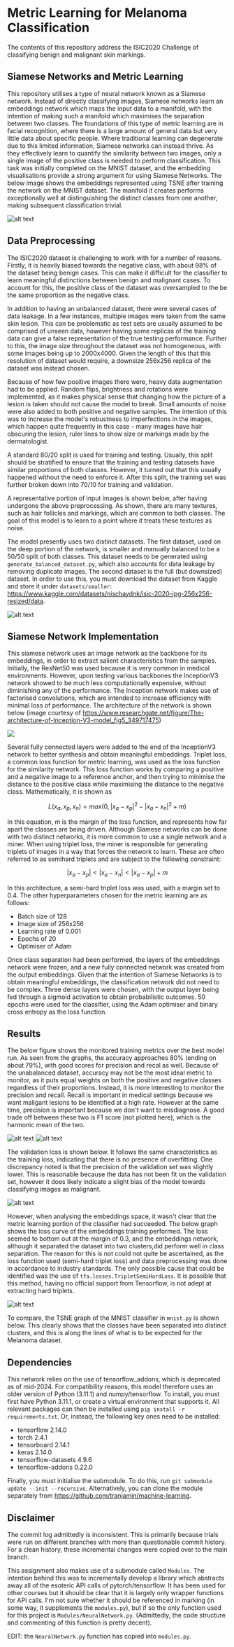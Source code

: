 # Metric Learning for Melanoma Classification

The contents of this repository address the ISIC2020 Challenge of classifying benign and malignant skin markings. 

## Siamese Networks and Metric Learning

This repository utilises a type of neural network known as a Siamese network. Instead of directly classifying images, Siamese networks learn an embeddings network which maps the input data to a manifold, with the intention of making such a manifold which maximises the separation between two classes. The foundations of this type of metric learning are in facial recognition, where there is a large amount of general data but very little data about specific people. Where traditional learning can degenerate due to this limited information, Siamese networks can instead thrive. As they effectively learn to quantify the similarity between two images, only a single image of the positive class is needed to perform classification.
This task was initially completed on the MNIST dataset, and the embedding visualisations provide a strong argument for using Siamese Networks. The below image shows the embeddings represented using TSNE after training the network on the MNIST dataset. The manifold it creates performs exceptionally well at distinguishing the distinct classes from one another, making subsequent classification trivial.

![alt text](assets/mnist_tsne.png)


## Data Preprocessing

The ISIC2020 dataset is challenging to work with for a number of reasons. Firstly, it is heavily biased towards the negative class, with about 98% of the dataset being benign cases. This can make it difficult for the classifier to learn meaningful distinctions between benign and malignant cases. To account for this, the positive class of the dataset was oversampled to the be the same proportion as the negative class.

In addition to having an unbalanced dataset, there were several cases of data leakage. In a few instances, multiple images were taken from the same skin lesion. This can be problematic as test sets are usually assumed to be comprised of unseen data, however having some replicas of the training data can give a false representation of the true testing performance. Further to this, the image size throughout the dataset was not homogeneous, with some images being up to 2000x4000. Given the length of this that this resolution of dataset would require, a downsize 256x256 replica of the dataset was instead chosen.

Because of how few positive images there were, heavy data augmentation had to be applied. Random flips, brightness and rotations were implemented, as it makes physical sense that changing how the picture of a lesion is taken should not cause the model to break. Small amounts of noise were also added to both positive and negative samples. The intention of this was to increase the model's robustness to imperfections in the images, which happen quite frequently in this case - many images have hair obscuring the lesion, ruler lines to show size or markings made by the dermatologist.

A standard 80/20 split is used for training and testing. Usually, this split should be stratified to ensure that the training and testing datasets have similar proportions of both classes. However, it turned out that this usually happened without the need to enforce it. After this split, the training set was further broken down into 70/10 for training and validation.

A representative portion of input images is shown below, after having undergone the above preprocessing. As shown, there are many textures, such as hair follicles and markings, which are common to both classes. The goal of this model is to learn to a point where it treats these textures as noise. 

The model presently uses two distinct datasets. The first dataset, used on the deep portion of the network, is smaller and manually balanced to be a 50/50 split of both classes. This dataset needs to be generated using `generate_balanced_dataset.py`, which also accounts for data leakage by removing duplicate images. The second dataset is the full (but downsized) dataset. In order to use this, you must download the dataset from Kaggle and store it under `datasets/smaller`: https://www.kaggle.com/datasets/nischaydnk/isic-2020-jpg-256x256-resized/data.
 
![alt text](assets/preprocessed_images.png)

## Siamese Network Implementation
This siamese network uses an image network as the backbone for its embeddings, in order to extract salient characteristics from the samples. Initially, the ResNet50 was used because it is very common in medical environments. However, upon testing various backbones the InceptionV3 network showed to be much less computationally expensive, without diminishing any of the performance. The Inception network makes use of factorised convolutions, which are intended to increase efficiency with minimal loss of performance. The architecture of the network is shown below (image courtesy of https://www.researchgate.net/figure/The-architecture-of-Inception-V3-model_fig5_349717475)

![](assets/InceptionNet.png)

Several fully connected layers were added to the end of the InceptionV3 network to better synthesis and obtain meaningful embeddings. Triplet loss, a common loss function for metric learning, was used as the loss function for the similarity network. This loss function works by comparing a positive and a negative image to a reference anchor, and then trying to minimise the distance to the positive class while maximising the distance to the negative class. Mathematically, it is shown as

$$L(x_a,x_p,x_n )=max⁡(0,|x_a-x_p |^2-|x_a-x_n |^2+m)$$

In this equation, m is the margin of the loss function, and represents how far apart the classes are being driven.
Although Siamese networks can be done with two distinct networks, it is more common to use a single network and a miner. When using triplet loss, the miner is responsible for generating triplets of images in a way that forces the network to learn. These are often referred to as semihard triplets and are subject to the following constraint:

$$|x_a-x_p |<|x_a-x_n |<|x_a-x_p |+m$$

In this architecture, a semi-hard triplet loss was used, with a margin set to 0.4.
The other hyperparameters chosen for the metric learning are as follows:
- Batch size of 128
- Image size of 256x256
- Learning rate of 0.001
- Epochs of 20
- Optimiser of Adam

Once class separation had been performed, the layers of the embeddings network were frozen, and a new fully connected network was created from the output embeddings. Given that the intention of Siamese Networks is to obtain meaningful embeddings, the classification network did not need to be complex. Three dense layers were chosen, with the output layer being fed through a sigmoid activation to obtain probabilistic outcomes. 50 epochs were used for the classifier, using the Adam optimiser and binary cross entropy as the loss function. 

## Results

The below figure shows the monitored training metrics over the best model run. As seen from the graphs, the accuracy approaches 80% (ending on about 79%), with good scores for precision and recal as well. Because of the unabalanced dataset, accuracy may not be the most ideal metric to monitor, as it puts equal weights on both the positive and negative classes regardless of their proportions. Instead, it is more interesting to monitor the precision and recall. Recall is important in medical settings because we want maligant lesions to be identified at a high rate. However at the same time, precision is important because we don't want to misdiagnose. A good trade off between these two is F1 score (not plotted here), which is the harmonic mean of the two.

![alt text](image-1.png)
![alt text](image-2.png)

The validation loss is shown below. It follows the same characteristics as the training loss, indicating that there is no presence of overfitting. One discrepancy noted is that the precision of the validation set was slightly lower. This is reasonable because the data has not been fit on the validation set, however it does likely indicate a slight bias of the model towards classifying images as malignant.

![alt text](image-4.png)

However, when analysing the embeddings space, it wasn't clear that the metric learning portion of the classifier had succeeded. The below graph shows the loss curve of the embeddings training performed. The loss seemed to bottom out at the margin of 0.3, and the embeddings network, although it separated the dataset into two clusters,did perform well in class separation. The reason for this is not could not quite be ascertained, as the loss function used (semi-hard triplet loss) and data preprocessing was done in accordance to industry standards. The only possible cause that could be identified was the use of `tfa.losses.TripletSemiHardLoss`. It is possible that this method, having no official support from Tensorflow, is not adept at extracting hard triplets.

![alt text](image-6.png)

To compare, the TSNE graph of the MNIST classifier in `mnist.py` is shown below. This clearly shows that the classes have been separated into distinct clusters, and this is along the lines of what is to be expected for the Melanoma dataset.

## Dependencies
This network relies on the use of tensorflow_addons, which is deprecated as of mid-2024. For compatibility reasons, this model therefore uses an older version of Python (3.11.1) and numpy/tensorflow. To install, you must first have Python 3.11.1, or create a virtual environment that supports it. All relevant packages can then be installed using `pip install -r requirements.txt`. Or, instead, the following key ones need to be installed:

- tensorflow 2.14.0
- torch 2.4.1
- tensorboard 2.14.1
- keras 2.14.0
- tensorflow-datasets 4.9.6
- tensorflow-addons 0.22.0

Finally, you must initialise the submodule. To do this, run `git submodule update --init --recursive`. Alternatively, you can clone the module separately from https://github.com/tranjamin/machine-learning.

## Disclaimer
The commit log admittedly is inconsistent. This is primarily because trials were run on different branches with more than questionable commit history. For a clean history, these incremental changes were copied over to the main branch. 

This assignment also makes use of a submodule called `Modules`. The intention behind this was to incrementally develop a library which abstracts away all of the esoteric API calls of pytorch/tensorflow. It has been used for other courses but it should be clear that it is largely only wrapper functions for API calls. I'm not sure whether it should be referenced in marking (in some way, it supplements the `modules.py`), but if so the only function used for this project is `Modules/NeuralNetwork.py`. (Admittedly, the code structure and commenting of this function is pretty decent).

EDIT: the `NeuralNetwork.py` function has copied into `modules.py`.